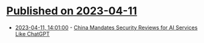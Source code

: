 # [Published on 2023-04-11](index.md)

* [2023-04-11, 14:01:00](https://tech.slashdot.org/story/23/04/11/1011237/china-mandates-security-reviews-for-ai-services-like-chatgpt?utm_source=rss1.0mainlinkanon&utm_medium=feed) - [China Mandates Security Reviews for AI Services Like ChatGPT](https://tech.slashdot.org/story/23/04/11/1011237/china-mandates-security-reviews-for-ai-services-like-chatgpt?utm_source=rss1.0mainlinkanon&utm_medium=feed)
